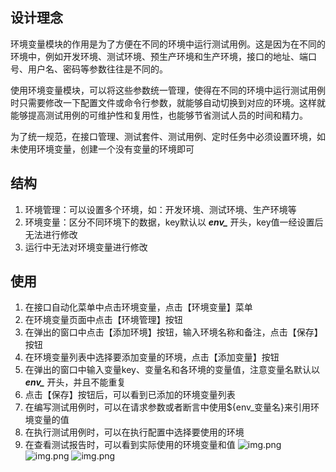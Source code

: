 
## 设计理念

环境变量模块的作用是为了方便在不同的环境中运行测试用例。这是因为在不同的环境中，例如开发环境、测试环境、预生产环境和生产环境，接口的地址、端口号、用户名、密码等参数往往是不同的。

使用环境变量模块，可以将这些参数统一管理，使得在不同的环境中运行测试用例时只需要修改一下配置文件或命令行参数，就能够自动切换到对应的环境。这样就能够提高测试用例的可维护性和复用性，也能够节省测试人员的时间和精力。

为了统一规范，在接口管理、测试套件、测试用例、定时任务中必须设置环境，如未使用环境变量，创建一个没有变量的环境即可

## 结构

1. 环境管理：可以设置多个环境，如：开发环境、测试环境、生产环境等
2. 环境变量：区分不同环境下的数据，key默认以 ***env_*** 开头，key值一经设置后无法进行修改
3. 运行中无法对环境变量进行修改

## 使用

1. 在接口自动化菜单中点击环境变量，点击【环境变量】菜单
2. 在环境变量页面中点击【环境管理】按钮
3. 在弹出的窗口中点击【添加环境】按钮，输入环境名称和备注，点击【保存】按钮
4. 在环境变量列表中选择要添加变量的环境，点击【添加变量】按钮
5. 在弹出的窗口中输入变量key、变量名和各环境的变量值，注意变量名默认以 ***env_*** 开头，并且不能重复
6. 点击【保存】按钮后，可以看到已添加的环境变量列表
7. 在编写测试用例时，可以在请求参数或者断言中使用${env_变量名}来引用环境变量的值
8. 在执行测试用例时，可以在执行配置中选择要使用的环境
9. 在查看测试报告时，可以看到实际使用的环境变量和值
   ![img.png](https://qiniu.yangfan.gd.cn/image/documents/engmanage.png)
   ![img.png](https://qiniu.yangfan.gd.cn/image/documents/addvariable.png)
   ![img.png](https://qiniu.yangfan.gd.cn/image/documents/envlist.png)